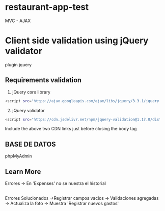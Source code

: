 # restaurant-app-test

MVC - AJAX

# Client side validation using jQuery validator

plugin jquery

## Requirements validation

1. jQuery core library

```bash
<script src="https://ajax.googleapis.com/ajax/libs/jquery/3.3.1/jquery.min.js"></script>
```

2. jQuery validator

```bash
<script src="https://cdn.jsdelivr.net/npm/jquery-validation@1.17.0/dist/jquery.validate.js"></script>
```

Include the above two CDN links just before closing the body tag

## BASE DE DATOS

phpMyAdmin 

## Learn More
Errores
-> En 'Expenses' no se nuestra el historial

<br/>
Errores Solucionados
->Registrar campos vacios
-> Validaciones agregadas
-> Actualiza la foto
-> Muestra 'Registrar nuevos gastos'


